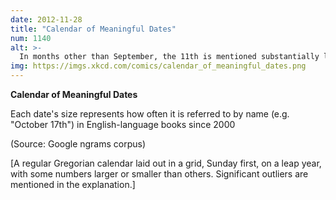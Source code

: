 ```yaml
---
date: 2012-11-28
title: "Calendar of Meaningful Dates"
num: 1140
alt: >-
  In months other than September, the 11th is mentioned substantially less often than any other date. It's been that way since long before 9/11 and I have no idea why.
img: https://imgs.xkcd.com/comics/calendar_of_meaningful_dates.png
---
```

**Calendar of Meaningful Dates**

Each date's size represents how often it is referred to by name (e.g. "October 17th") in English-language books since 2000

(Source: Google ngrams corpus)

[A regular Gregorian calendar laid out in a grid, Sunday first, on a leap year, with some numbers larger or smaller than others. Significant outliers are mentioned in the explanation.]